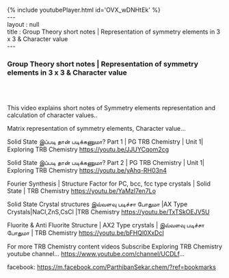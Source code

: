 {% include youtubePlayer.html id='OVX_wDNHtEk' %}<br>---<br>layout : null<br>title : Group Theory short notes | Representation of symmetry elements in 3 x 3 & Character value<br>---<br><h3>Group Theory short notes | Representation of symmetry elements in 3 x 3 & Character value</h3><br><br><p>This video explains short notes of Symmetry elements representation and calculation of character values..

Matrix representation of symmetry elements, 
Character value...


Solid State இப்படி தான் படிக்கணுமா? Part 1 | PG TRB Chemistry | Unit 1| Exploring TRB Chemistry
https://youtu.be/JJUYCqom2cg

Solid State இப்படி தான் படிக்கணுமா? Part 2 | PG TRB Chemistry | Unit 1| Exploring TRB Chemistry
https://youtu.be/yAhq-RH03n4

Fourier Synthesis | Structure Factor for PC, bcc, fcc type crystals | Solid State | TRB Chemistry
https://youtu.be/YaMzl7en7Lo

Solid State Crystal structures இவ்வளவு படிச்சா போதுமா |AX Type Crystals|NaCl,ZnS,CsCl |TRB Chemistry
https://youtu.be/TxTSkOEJV5U

Fluorite & Anti Fluorite Structure | AX2 Type crystals | இவ்வளவு படிச்சா போதுமா | TRB Chemistry
https://youtu.be/bFHQl0XxDcI


For more TRB Chemistry content videos Subscribe Exploring TRB Chemistry youtube channel... https://www.youtube.com/channel/UCDLf...

facebook: https://m.facebook.com/ParthibanSekar.chem/?ref=bookmarks</p><br>